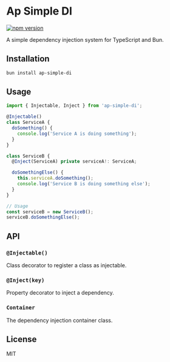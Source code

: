 # Ap Simple DI

[![npm version](https://badge.fury.io/js/ap-simple-di.svg)](https://badge.fury.io/js/ap-simple-di)

A simple dependency injection system for TypeScript and Bun.

## Installation

```bash
bun install ap-simple-di
```

## Usage

```typescript
import { Injectable, Inject } from 'ap-simple-di';

@Injectable()
class ServiceA {
  doSomething() {
    console.log('Service A is doing something');
  }
}

class ServiceB {
  @Inject(ServiceA) private serviceA!: ServiceA;

  doSomethingElse() {
    this.serviceA.doSomething();
    console.log('Service B is doing something else');
  }
}

// Usage
const serviceB = new ServiceB();
serviceB.doSomethingElse();
```

## API

### `@Injectable()`

Class decorator to register a class as injectable.

### `@Inject(key)`

Property decorator to inject a dependency.

### `Container`

The dependency injection container class.

## License

MIT